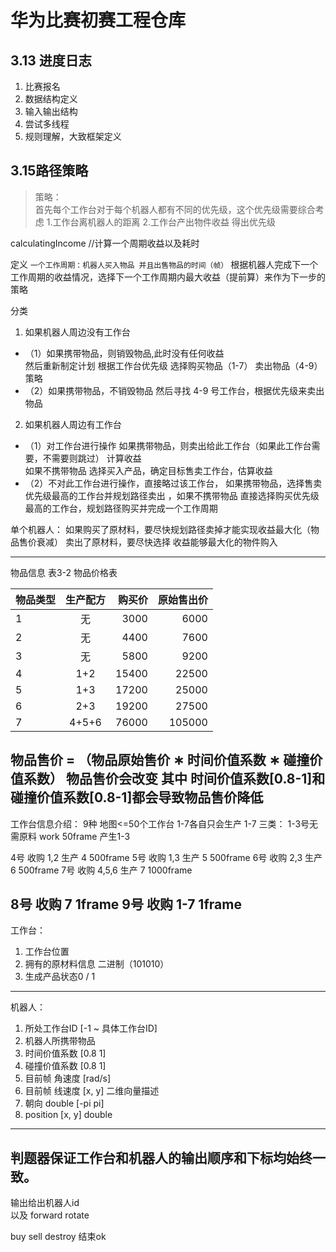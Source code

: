 # 华为比赛初赛工程仓库
## 3.13 进度日志
1. 比赛报名
2. 数据结构定义
3. 输入输出结构
4. 尝试多线程
5. 规则理解，大致框架定义


## 3.15路径策略


>策略：  
首先每个工作台对于每个机器人都有不同的优先级，这个优先级需要综合考虑
> 1.工作台离机器人的距离
> 2.工作台产出物件收益 得出优先级

calculatingIncome //计算一个周期收益以及耗时

定义 `一个工作周期：机器人买入物品 并且出售物品的时间（帧）`
根据机器人完成下一个工作周期的收益情况，选择下一个工作周期内最大收益（提前算）来作为下一步的策略

分类
1. 如果机器人周边没有工作台
- （1）如果携带物品，则销毁物品,此时没有任何收益  
然后重新制定计划 根据工作台优先级 选择购买物品（1-7） 卖出物品（4-9）策略 
- （2）如果携带物品，不销毁物品
然后寻找 4-9 号工作台，根据优先级来卖出物品

2. 如果机器人周边有工作台
- （1）对工作台进行操作
如果携带物品，则卖出给此工作台（如果此工作台需要，不需要则跳过） 计算收益   
如果不携带物品 选择买入产品，确定目标售卖工作台，估算收益
- （2）不对此工作台进行操作，直接略过该工作台，
如果携带物品，选择售卖优先级最高的工作台并规划路径卖出
，如果不携带物品 直接选择购买优先级最高的工作台，规划路径购买并完成一个工作周期


单个机器人：
如果购买了原材料，要尽快规划路径卖掉才能实现收益最大化（物品售价衰减）
卖出了原材料，要尽快选择 收益能够最大化的物件购入

---------------------------------------------------
物品信息
表3-2 物品价格表

| 物品类型    | 生产配方  |   购买价 |  原始售出价 |
|:--------|:-----:|------:|-------:|
| 1       |   无   |  3000 |   6000 |
| 2       |   无   |  4400 |   7600 |
| 3       |   无   |  5800 |   9200 |
| 4       |  1+2  | 15400 |  22500 |
| 5       |  1+3  | 17200 |  25000 |
| 6       |  2+3  | 19200 |  27500 |
| 7       | 4+5+6 | 76000 | 105000 |
     
   

物品售价 = （物品原始售价 ∗ 时间价值系数 ∗ 碰撞价值系数）
物品售价会改变 
其中 时间价值系数[0.8-1]和碰撞价值系数[0.8-1]都会导致物品售价降低
-----------------------------------------------
工作台信息介绍： 9种  地图<=50个工作台
1-7各自只会生产 1-7
三类：
1-3号无需原料   work 50frame  产生1-3

4号      收购 1,2 生产 4       500frame
5号      收购 1,3 生产 5       500frame
6号      收购 2,3 生产 6       500frame
7号      收购 4,5,6 生产 7     1000frame

8号    收购 7            1frame
9号    收购 1-7          1frame
---------------------------------------------------
工作台：
1. 工作台位置
2. 拥有的原材料信息  二进制（101010）
3. 生成产品状态0 / 1
-----------------------------------
机器人：
1. 所处工作台ID [-1 ~ 具体工作台ID]
2. 机器人所携带物品
3. 时间价值系数 [0.8 1]
4. 碰撞价值系数 [0.8 1]
5. 目前帧 角速度 [rad/s]
6. 目前帧 线速度 [x, y] 二维向量描述
7. 朝向 double [-pi pi]
8. position [x, y] double
-------------------------------------------
判题器保证工作台和机器人的输出顺序和下标均始终一致。
---------------------------------------------
输出给出机器人id  
以及 
forward 
rotate 

buy 
sell
destroy
结束ok
